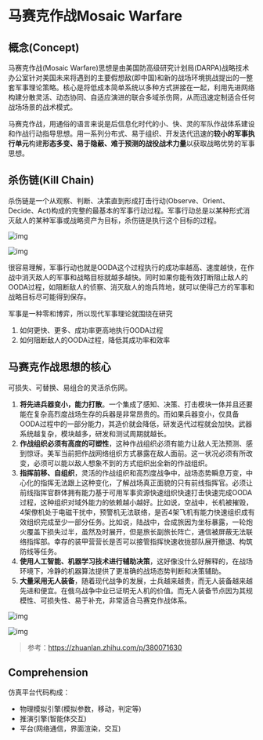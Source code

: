 # 马赛克作战Mosaic Warfare

## 概念(Concept)

马赛克作战(Mosaic Warfare)思想是由美国防高级研究计划局(DARPA)战略技术办公室针对美国未来将遇到的主要假想敌(即中国)和新的战场环境挑战提出的一整套军事理论策略。核心是将低成本简单系统以多种方式拼接在一起，利用先进网络构建分散灵活、动态协同、自适应演进的联合多域杀伤网，从而迅速定制适合任何战场场景的战术模式。

马赛克作战，用通俗的语言来说是后信息化时代的小、快、灵的军队作战体系建设和作战行动指导思想。用一系列分布式、易于组织、开发迭代迅速的**较小的军事执行单元**构建**形态多变、易于隐蔽、难于预测的战役战术力量**以获取战略优势的军事思想。

## 杀伤链(Kill Chain)

杀伤链是一个从观察、判断、决策直到形成打击行动(Observe、Orient、Decide、Act)构成的完整的最基本的军事行动过程。军事行动总是以某种形式消灭敌人的某种军事或战略资产为目标，杀伤链是执行这个目标的过程。

![img](https://img2023.cnblogs.com/blog/2975286/202212/2975286-20221219230336699-1202101306.png)

![img](https://img2023.cnblogs.com/blog/2975286/202212/2975286-20221219230354366-766922847.png)

很容易理解，军事行动也就是OODA这个过程执行的成功率越高、速度越快，在作战中消灭敌人的军事和战略目标就越多越快。同时如果你能有效打断阻止敌人的OODA过程，如阻断敌人的侦察、消灭敌人的炮兵阵地，就可以使得己方的军事和战略目标尽可能得到保存。

军事是一种零和博弈，所以现代军事理论就围绕在研究

1. 如何更快、更多、成功率更高地执行OODA过程
2. 如何阻断敌人的OODA过程，降低其成功率和效率

## 马赛克作战思想的核心

可损失、可替换、易组合的灵活杀伤网。

1. **将先进兵器变小，能力打散**。一个集成了感知、决策、打击模块一体并且还要能在复杂高烈度战场生存的兵器是非常昂贵的。而如果兵器变小，仅具备OODA过程中的一部分能力，其造价就会降低，研发迭代过程就会加快。武器系统越复杂，模块越多，研发和测试周期就越长。
2. **作战组织必须有高度的可塑性**，这种作战组织必须有能力让敌人无法预测、感到惊讶。美军当前把作战网络组织方式暴露在敌人面前。这一状况必须有所改变，必须可以能以敌人想象不到的方式组织出全新的作战组织。
3. **指挥前移、自组织**，灵活的作战组织和高烈度战争中，战场态势瞬息万变，中心化的指挥无法跟上这种变化，了解战场真正面貌的只有前线指挥官。必须让前线指挥官群体拥有能力基于可用军事资源快速组织快速打击快速完成OODA过程，这种组织对域外能力的依赖越小越好。比如说，空战中，长机被摧毁，4架僚机处于电磁干扰中，预警机无法联络，是否4架飞机有能力快速组织成有效组织完成至少一部分任务。比如说，陆战中，合成旅因为坐标暴露，一轮炮火覆盖下损失过半，虽然及时展开，但是旅长副旅长阵亡，通信被屏蔽无法联络指挥部。幸存的装甲营营长是否可以接管指挥快速收拢部队展开撤退、构筑防线等任务。
4. **使用人工智能、机器学习技术进行辅助决策**，这好像没什么好解释的，在战场环境下，冷静的机器算法提供了更准确的战场态势判断和决策辅助。
5. **大量采用无人装备**，随着现代战争的发展，士兵越来越贵，而无人装备越来越先进和便宜。在俄乌战争中业已证明无人机的价值。而无人装备节点因为其规模性、可损失性、易于补充，非常适合马赛克作战体系。

![img](https://img2023.cnblogs.com/blog/2975286/202212/2975286-20221219230658427-1312133184.png)

![img](https://img2023.cnblogs.com/blog/2975286/202212/2975286-20221219230706273-1167890198.png)

> 参考：<https://zhuanlan.zhihu.com/p/380071630>

## Comprehension

仿真平台代码构成：

- 物理模拟引擎(模拟参数，移动，判定等)
- 推演引擎(智能体交互)
- 平台(网络通信，界面渲染，交互)
